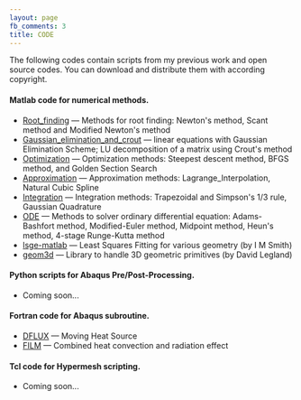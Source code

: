 ```yaml
---
layout: page
fb_comments: 3
title: CODE
---
```


The following codes contain scripts from my previous work and open source codes. You can download and distribute them with according copyright.

#### Matlab code for numerical methods.
*	[Root_finding](https://github.com/HLiuUS/MATLAB_script) — Methods for root finding: Newton's method, Scant method and Modified Newton's method
*	[Gaussian_elimination_and_crout](https://github.com/HLiuUS/MATLAB_script) — linear equations with Gaussian Elimination Scheme; LU decomposition of a matrix using Crout's method
*	[Optimization](https://github.com/HLiuUS/MATLAB_script) — Optimization methods: Steepest descent method, BFGS method, and Golden Section Search
*	[Approximation](https://github.com/HLiuUS/MATLAB_script) — Approximation methods: Lagrange_Interpolation, Natural Cubic Spline
*	[Integration](https://github.com/HLiuUS/MATLAB_script) — Integration methods: Trapezoidal and Simpson's 1/3 rule, Gaussian Quadrature
*	[ODE](https://github.com/HLiuUS/MATLAB_script) — Methods to solver ordinary differential equation: Adams-Bashfort method, Modified-Euler method, Midpoint method, Heun's method, 4-stage Runge-Kutta method
*	[lsge-matlab](https://github.com/HLiuUS/MATLAB_script) — Least Squares Fitting for various geometry (by I M Smith) 
*	[geom3d](https://github.com/HLiuUS/MATLAB_script) — Library to handle 3D geometric primitives (by David Legland)

#### Python scripts for Abaqus Pre/Post-Processing.
*	Coming soon...

#### Fortran code for Abaqus subroutine.
*	[DFLUX](https://github.com/HLiuUS/Fortran_script) — Moving Heat Source
*	[FILM](https://github.com/HLiuUS/Fortran_script) — Combined heat convection and radiation effect

#### Tcl code for Hypermesh scripting.
*	Coming soon...

